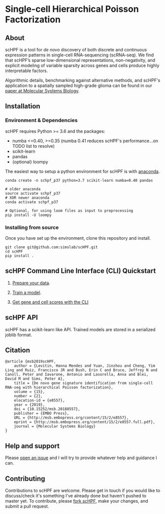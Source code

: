 # Single-cell Hierarchical Poisson Factorization

## About
scHPF is a tool for _de novo_ discovery of both discrete and continuous expression patterns in single-cell RNA\-sequencing (scRNA-seq). We find that scHPF’s sparse low-dimensional representations, non-negativity, and explicit modeling of variable sparsity across genes and cells produce highly interpretable factors.

Algorithmic details, benchmarking against alternative methods, and scHPF's application to a spatially sampled high-grade glioma can be found in our [paper at Molecular Systems Biology](http://msb.embopress.org/content/15/2/e8557.full.pdf).

##  Installation
### Environment & Dependencies
scHPF requires Python >= 3.6 and the packages:
- numba <=0.40, >=0.35 (numba 0.41 reduces scHPF's performance...on TODO list to resolve)
- scikit-learn
- pandas
- (optional) loompy


The easiest way to setup a python environment for scHPF is with [anaconda](https://www.continuum.io/downloads).
```
conda create -n schpf_p37 python=3.7 scikit-learn numba=0.40 pandas

# older anaconda
source activate schpf_p37
# XOR newer anaconda
conda activate schpf_p37

# Optional, for using loom files as input to preprocessing
pip install -U loompy
```
### Installing from source
Once you have set up the environment, clone this repository and install.
```
git clone git@github.com:simslab/scHPF.git
cd scHPF
pip install .
```

## scHPF Command Line Interface (CLI) Quickstart

1. [Prepare your data](https://schpf.readthedocs.io/en/latest/prep-cli.html). 

2. [Train a model](https://schpf.readthedocs.io/en/latest/train-cli.html).

3. [Get gene and cell scores with the CLI](https://schpf.readthedocs.io/en/latest/score-cli.html)


## scHPF API

scHPF has a scikit-learn like API. Trained models are stored in a serialized
joblib format.


##  Citation

```
@article {msb2019scHPF,
	author = {Levitin, Hanna Mendes and Yuan, Jinzhou and Cheng, Yim Ling and Ruiz, Francisco JR and Bush, Erin C and Bruce, Jeffrey N and Canoll, Peter and Iavarone, Antonio and Lasorella, Anna and Blei, David M and Sims, Peter A},
	title = {De novo gene signature identification from single-cell RNA-seq with hierarchical Poisson factorization},
	volume = {15},
	number = {2},
	elocation-id = {e8557},
	year = {2019},
	doi = {10.15252/msb.20188557},
	publisher = {EMBO Press},
	URL = {http://msb.embopress.org/content/15/2/e8557},
	eprint = {http://msb.embopress.org/content/15/2/e8557.full.pdf},
	journal = {Molecular Systems Biology}
}
```

## Help and support
Please [open an issue](https://github.com/simslab/scHPF/issues/new) and I will try to provide whatever help and guidance I can.

## Contributing
Contributions to scHPF are welcome. Please get in touch if you would like to
discuss/check it's something I've already done but haven't pushed to master yet.
To contribute, please [fork
scHPF](https://github.com/simslab/scHPF/issues#fork-destination-box), make your
changes, and submit a pull request.

